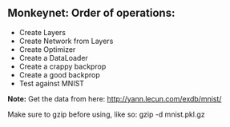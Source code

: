## Monkeynet: Order of operations:
- Create Layers
- Create Network from Layers
- Create Optimizer
- Create a DataLoader
- Create a crappy backprop
- Create a good backprop
- Test against MNIST

**Note:**
Get the data from here:
http://yann.lecun.com/exdb/mnist/    

Make sure to gzip before using, like so:
gzip -d mnist.pkl.gz